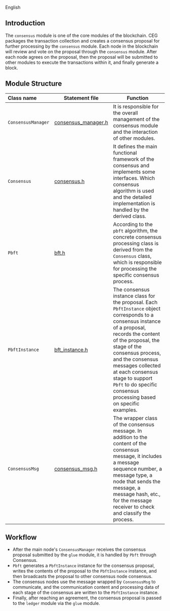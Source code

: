 English

## Introduction
The `consensus` module is one of the core modules of the blockchain. CEG packages the transaction collection and creates a consensus proposal for further processing by the `consensus` module. Each node in the blockchain will review and vote on the proposal through the `consensus` module. After each node agrees on the proposal, then the proposal will be submitted to other modules to execute the transactions within it, and finally generate a block.

## Module Structure
Class name | Statement file | Function
|:--- | --- | ---
|`ConsensusManager` | [consensus_manager.h](./consensus_manager.h) | It is responsible for the overall management of the consensus module and the interaction of other modules.
|`Consensus`        | [consensus.h](./consensus.h)                 | It defines the main functional framework of the consensus and implements some interfaces. Which consensus algorithm is used and the detailed implementation is handled by the derived class.
|`Pbft`             | [bft.h](./bft.h)                             | According to the `pbft` algorithm, the concrete consensus processing class is derived from the `Consensus` class, which is responsible for processing the specific consensus process.
|`PbftInstance`     | [bft_instance.h](./bft_instance.h)           | The consensus instance class for the proposal. Each `PbftInstance` object corresponds to a consensus instance of a proposal, records the content of the proposal, the stage of the consensus process, and the consensus messages collected at each consensus stage to support `Pbft` to do specific consensus processing based on specific examples.
|`ConsensusMsg`     | [consensus_msg.h](./consensus_msg.h)         | The wrapper class of the consensus message. In addition to the content of the consensus message, it includes a message sequence number, a message type, a node that sends the message, a message hash, etc., for the message receiver to check and classify the process.

## Workflow
- After the main node's `ConsensusManager` receives the consensus proposal submitted by the `glue` module, it is handled by `Pbft` through Consensus.
- `Pbft` generates a `PbftInstance` instance for the consensus proposal, writes the contents of the proposal to the `PbftInstance` instance, and then broadcasts the proposal to other consensus node consensus.
- The consensus nodes use the message wrapped by `ConsensusMsg` to communicate, and the communication content and processing data of each stage of the consensus are written to the `PbftInstance` instance.
- Finally, after reaching an agreement, the consensus proposal is passed to the `ledger` module via the `glue` module.

